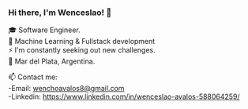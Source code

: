 ### Hi there, I'm Wenceslao! 👋

🎓 Software Engineer.<br />
🔭 Machine Learning & Fullstack development <br />
⚡ I'm constantly seeking out new challenges.<br />
📌 Mar del Plata, Argentina.<br />

📫 Contact me: <br />
    -Email: wenchoavalos8@gmail.com<br />
    -Linkedin: https://www.linkedin.com/in/wenceslao-avalos-588064259/<br />

<!--
**Wencho8/Wencho8** is a ✨ _special_ ✨ repository because its `README.md` (this file) appears on your GitHub profile.

Here are some ideas to get you started:

- 🔭 I’m currently working on ...
- 🌱 I’m currently learning ...
- 👯 I’m looking to collaborate on ...
- 🤔 I’m looking for help with ...
- 💬 Ask me about ...
- 📫 How to reach me: ...
- 😄 Pronouns: ...
- ⚡ Fun fact: ...
-->
